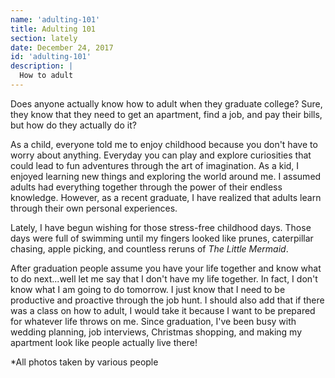 ```yaml
---
name: 'adulting-101'
title: Adulting 101
section: lately
date: December 24, 2017
id: 'adulting-101'
description: |
  How to adult
---
```


Does anyone actually know how to adult when they graduate college? Sure, they know that they need to get an apartment, find a job, and pay their bills, but how do they actually do it?

As a child, everyone told me to enjoy childhood because you don't have to worry about anything. Everyday you can play and explore curiosities that could lead to fun adventures through the art of imagination. As a kid, I enjoyed learning new things and exploring the world around me. I assumed adults had everything together through the power of their endless knowledge. However, as a recent graduate, I have realized that adults learn through their own personal experiences.

Lately, I have begun wishing for those stress-free childhood days. Those days were full of swimming until my fingers looked like prunes, caterpillar chasing, apple picking, and countless reruns of _The Little Mermaid_.

After graduation people assume you have your life together and know what to do next...well let me say that I don't have my life together. In fact, I don't know what I am going to do tomorrow. I just know that I need to be productive and proactive through the job hunt. I should also add that if there was a class on how to adult, I would take it because I want to be prepared for whatever life throws on me. Since graduation, I've been busy with wedding planning, job interviews, Christmas shopping, and making my apartment look like people actually live there!


*All photos taken by various people
